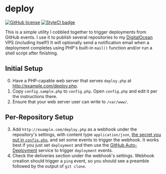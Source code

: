 # deploy
[![GitHub license](https://img.shields.io/github/license/kberzinch/deploy.svg?style=flat-square)](https://raw.githubusercontent.com/kberzinch/deploy/master/LICENSE.md) [![StyleCI badge](https://styleci.io/repos/43822640/shield)](https://styleci.io/repos/43822640)

This is a simple utility I cobbled together to trigger deployments from GitHub events. I use it to publish several repositories to my [DigitalOcean](https://m.do.co/c/3c14b82dc1b9) VPS (including itself!) It will optionally send a notification email when a deployment completes using PHP's built-in ```mail()``` function and/or run a shell script after finishing.

## Initial Setup
0. Have a PHP-capable web server that serves `deploy.php` at http://example.com/deploy.php.
1. Copy `config.sample.php` to `config.php`. Open `config.php` and edit it per the instructions there.
2. Ensure that your web server user can write to `/var/www/`.

## Per-Repository Setup
3. Add `http://example.com/deploy.php` as a webhook under the repository's settings, with content type `application/json`, [the secret you put in `config.php`](https://randomkeygen.com/), and set some events to trigger the webhook. It works best if you just set `deployment` and then use the [GitHub Auto-Deployment](https://developer.github.com/v3/guides/automating-deployments-to-integrators/#sending-deployments-whenever-you-push-to-a-repository) service to trigger `deployment` events.
5. Check the deliveries section under the webhook's settings. Webhook creation should trigger a ```ping``` event, so you should see a preamble followed by the output of ```git clone```.
